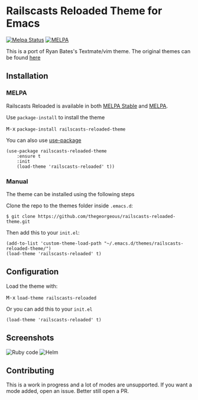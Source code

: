 # Railscasts Reloaded Theme for Emacs

[![Melpa Status](http://melpa.milkbox.net/packages/railscasts-reloaded-theme-badge.svg)](http://melpa.milkbox.net/#/railscasts-reloaded-theme)
[![MELPA](http://melpa-stable.milkbox.net/packages/railscasts-reloaded-theme-badge.svg)](http://melpa-stable.milkbox.net/#/railscasts-reloaded-theme)

This is a port of Ryan Bates's Textmate/vim theme. The original themes can be
found [here](http://railscasts.com/about)

## Installation

### MELPA
Railscasts Reloaded is available in both [MELPA Stable](http://stable.melpa.org)
and [MELPA](http://melpa.org).

Use `package-install` to install the theme

<kbd>M-x</kbd> `package-install railscasts-reloaded-theme`

You can also use [use-package](https://github.com/jwiegley/use-package)

``` emacs-lisp
(use-package railscasts-reloaded-theme
	:ensure t
	:init
	(load-theme 'railscasts-reloaded' t))
```

### Manual
The theme can be installed using the following steps

Clone the repo to the themes folder inside `.emacs.d`:

``` shell
$ git clone https://github.com/thegeorgeous/railscasts-reloaded-theme.git
```

Then add this to your `init.el`:

``` emacs-lisp
(add-to-list 'custom-theme-load-path "~/.emacs.d/themes/railscasts-reloaded-theme/")
(load-theme 'railscasts-reloaded' t)
```

## Configuration

Load the theme with:

<kbd>M-x</kbd> `load-theme railscasts-reloaded`

Or you can add this to your `init.el`

``` emacs-lisp
(load-theme 'railscasts-reloaded' t)
```

## Screenshots
![Ruby code](https://cloud.githubusercontent.com/assets/1572403/19900204/b4de482c-a088-11e6-90d3-7a69a6d33ff0.png)
![Helm](https://cloud.githubusercontent.com/assets/1572403/19900402/609f6d58-a089-11e6-912a-86f992e139fe.png)

## Contributing
This is a work in progress and a lot of modes are unsupported. If you want a
mode added, open an issue. Better still open a PR.
